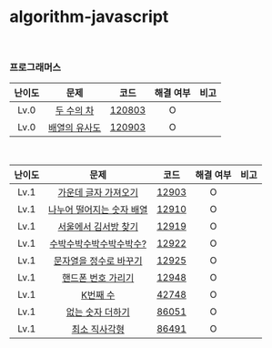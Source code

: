 # algorithm-javascript

<br />

### 프로그래머스

| 난이도 |                                    문제                                    |                                                코드                                                 | 해결 여부 | 비고 |
| :----: | :------------------------------------------------------------------------: | :-------------------------------------------------------------------------------------------------: | :-------: | :--: |
|  Lv.0  |  [두 수의 차](https://programmers.co.kr/learn/courses/30/lessons/120803)   | [120803](https://github.com/ParkGana/algorithm-javascript/blob/master/programmers/level0/120803.js) |     O     |      |
|  Lv.0  | [배열의 유사도](https://programmers.co.kr/learn/courses/30/lessons/120903) | [120903](https://github.com/ParkGana/algorithm-javascript/blob/master/programmers/level0/120903.js) |     O     |      |

<br />

| 난이도 |                                         문제                                          |                                               코드                                                | 해결 여부 | 비고 |
| :----: | :-----------------------------------------------------------------------------------: | :-----------------------------------------------------------------------------------------------: | :-------: | :--: |
|  Lv.1  |   [가운데 글자 가져오기](https://programmers.co.kr/learn/courses/30/lessons/12903)    | [12903](https://github.com/ParkGana/algorithm-javascript/blob/master/programmers/level1/12903.js) |     O     |      |
|  Lv.1  | [나누어 떨어지는 숫자 배열](https://programmers.co.kr/learn/courses/30/lessons/12910) | [12910](https://github.com/ParkGana/algorithm-javascript/blob/master/programmers/level1/12910.js) |     O     |      |
|  Lv.1  |   [서울에서 김서방 찾기](https://programmers.co.kr/learn/courses/30/lessons/12919)    | [12919](https://github.com/ParkGana/algorithm-javascript/blob/master/programmers/level1/12919.js) |     O     |      |
|  Lv.1  |  [수박수박수박수박수박수?](https://programmers.co.kr/learn/courses/30/lessons/12922)  | [12922](https://github.com/ParkGana/algorithm-javascript/blob/master/programmers/level1/12922.js) |     O     |      |
|  Lv.1  |  [문자열을 정수로 바꾸기](https://programmers.co.kr/learn/courses/30/lessons/12925)   | [12925](https://github.com/ParkGana/algorithm-javascript/blob/master/programmers/level1/12925.js) |     O     |      |
|  Lv.1  |    [핸드폰 번호 가리기](https://programmers.co.kr/learn/courses/30/lessons/12948)     | [12948](https://github.com/ParkGana/algorithm-javascript/blob/master/programmers/level1/12948.js) |     O     |      |
|  Lv.1  |         [K번째 수](https://programmers.co.kr/learn/courses/30/lessons/42748)          | [42748](https://github.com/ParkGana/algorithm-javascript/blob/master/programmers/level1/42748.js) |     O     |      |
|  Lv.1  |     [없는 숫자 더하기](https://programmers.co.kr/learn/courses/30/lessons/86051)      | [86051](https://github.com/ParkGana/algorithm-javascript/blob/master/programmers/level1/86051.js) |     O     |      |
|  Lv.1  |       [최소 직사각형](https://programmers.co.kr/learn/courses/30/lessons/86491)       | [86491](https://github.com/ParkGana/algorithm-javascript/blob/master/programmers/level1/86491.js) |     O     |      |
